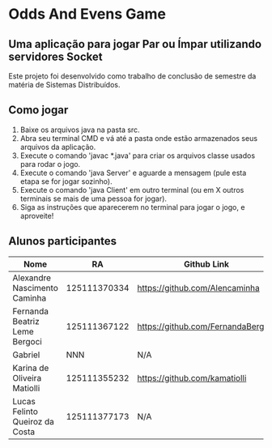 # Odds And Evens Game

## Uma aplicação para jogar Par ou Ímpar utilizando servidores Socket
Este projeto foi desenvolvido como trabalho de conclusão de semestre da matéria de Sistemas Distribuídos.

## Como jogar
1. Baixe os arquivos java na pasta src.
2. Abra seu terminal CMD e vá até a pasta onde estão armazenados seus arquivos da aplicação.
3. Execute o comando 'javac *.java' para criar os arquivos classe usados para rodar o jogo.
4. Execute o comando 'java Server' e aguarde a mensagem (pule esta etapa se for jogar sozinho).
5. Execute o comando 'java Client' em outro terminal (ou em X outros terminais se mais de uma pessoa for jogar).
6. Siga as instruções que aparecerem no terminal para jogar o jogo, e aproveite!

## Alunos participantes

| Nome                           | RA           | Github Link                        |
|--------------------------------|--------------|------------------------------------|
| Alexandre Nascimento Caminha   | 125111370334 | https://github.com/Alencaminha     |
| Fernanda Beatriz Leme Bergoci  | 125111367122 | https://github.com/FernandaBergoci |
| Gabriel                        | NNN          | N/A                                |
| Karina de Oliveira Matiolli    | 125111355232 | https://github.com/kamatiolli      |
| Lucas Felinto Queiroz da Costa | 125111377173 | N/A                                |